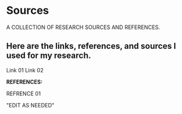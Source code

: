 # Sources
A COLLECTION OF RESEARCH SOURCES AND REFERENCES.

## Here are the links, references, and sources I used for my research.

Link 01
Link 02

**REFERENCES:**

REFRENCE 01


"EDIT AS NEEDED"
